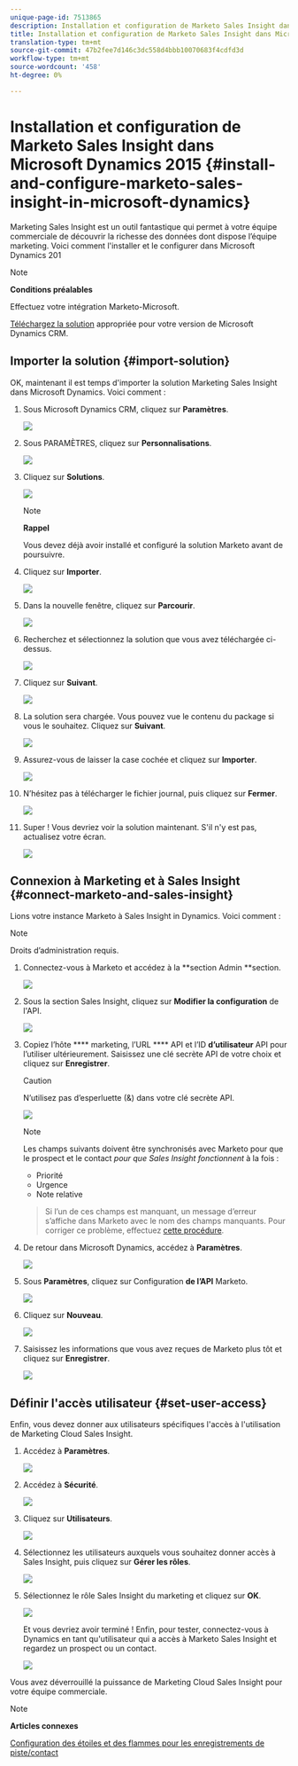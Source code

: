 ```yaml
---
unique-page-id: 7513865
description: Installation et configuration de Marketo Sales Insight dans Microsoft Dynamics 2015 - Marketo Docs - Documentation sur les produits
title: Installation et configuration de Marketo Sales Insight dans Microsoft Dynamics 2015
translation-type: tm+mt
source-git-commit: 47b2fee7d146c3dc558d4bbb10070683f4cdfd3d
workflow-type: tm+mt
source-wordcount: '458'
ht-degree: 0%

---
```



# Installation et configuration de Marketo Sales Insight dans Microsoft Dynamics 2015 {#install-and-configure-marketo-sales-insight-in-microsoft-dynamics}

Marketing Sales Insight est un outil fantastique qui permet à votre équipe commerciale de découvrir la richesse des données dont dispose l’équipe marketing. Voici comment l&#39;installer et le configurer dans Microsoft Dynamics 201

>[!NOTE]
>
>**Conditions préalables**
>
>Effectuez votre intégration [](http://docs.marketo.com/x/ZwBd)Marketo-Microsoft.
>
>[Téléchargez la solution](http://docs.marketo.com/x/LoJo) appropriée pour votre version de Microsoft Dynamics CRM.

## Importer la solution {#import-solution}

OK, maintenant il est temps d&#39;importer la solution Marketing Sales Insight dans Microsoft Dynamics. Voici comment :

1. Sous Microsoft Dynamics CRM, cliquez sur **Paramètres**.

   ![](assets/image2014-12-12-9-3a4-3a56.png)

1. Sous PARAMÈTRES, cliquez sur **Personnalisations**.

   ![](assets/image2015-4-29-14-3a22-3a1.png)

1. Cliquez sur **Solutions**.

   ![](assets/image2014-12-12-9-3a5-3a17.png)

   >[!NOTE]
   >
   >**Rappel**
   >
   >
   >Vous devez déjà avoir installé et configuré la solution Marketo avant de poursuivre.

1. Cliquez sur **Importer**.

   ![](assets/image2014-12-12-9-3a5-3a27.png)

1. Dans la nouvelle fenêtre, cliquez sur **Parcourir**.

   ![](assets/image2014-12-12-9-3a5-3a36.png)

1. Recherchez et sélectionnez la solution que vous avez téléchargée ci-dessus.

   ![](assets/image2014-12-12-9-3a5-3a45.png)

1. Cliquez sur **Suivant**.

   ![](assets/image2014-12-12-9-3a5-3a55.png)

1. La solution sera chargée. Vous pouvez vue le contenu du package si vous le souhaitez. Cliquez sur **Suivant**.

   ![](assets/image2014-12-12-9-3a6-3a10.png)

1. Assurez-vous de laisser la case cochée et cliquez sur **Importer**.

   ![](assets/image2014-12-12-9-3a6-3a19.png)

1. N’hésitez pas à télécharger le fichier journal, puis cliquez sur **Fermer**.

   ![](assets/image2014-12-12-9-3a6-3a29.png)

1. Super ! Vous devriez voir la solution maintenant. S&#39;il n&#39;y est pas, actualisez votre écran.

   ![](assets/image2014-12-12-9-3a6-3a40.png)

## Connexion à Marketing et à Sales Insight {#connect-marketo-and-sales-insight}

Lions votre instance Marketo à Sales Insight in Dynamics. Voici comment :

>[!NOTE]
>
>Droits d’administration requis.

1. Connectez-vous à Marketo et accédez à la **section Admin **section.

   ![](assets/image2014-12-12-9-3a6-3a50.png)

1. Sous la section Sales Insight, cliquez sur **Modifier la configuration** de l&#39;API.

   ![](assets/image2014-12-12-9-3a7-3a0.png)

1. Copiez l’hôte **** marketing, l’URL **** API et l’ID **d’utilisateur** API pour l’utiliser ultérieurement. Saisissez une clé secrète API de votre choix et cliquez sur **Enregistrer**.

   >[!CAUTION]
   >
   >N’utilisez pas d’esperluette (&amp;) dans votre clé secrète API.

   ![](assets/image2014-12-12-9-3a7-3a9.png)

   >[!NOTE]
   >
   >Les champs suivants doivent être synchronisés avec Marketo pour que le prospect et le contact *pour que Sales Insight fonctionnent* à la fois :
   >
   >    
   >    
   >    * Priorité
   >    * Urgence
   >    * Note relative

   >    
   >    
   >Si l’un de ces champs est manquant, un message d’erreur s’affiche dans Marketo avec le nom des champs manquants. Pour corriger ce problème, effectuez [cette procédure](../../../../product-docs/marketo-sales-insight/msi-for-microsoft-dynamics/setting-up-and-using/required-fields-for-syncing-marketo-with-dynamics.md).

1. De retour dans Microsoft Dynamics, accédez à **Paramètres**.

   ![](assets/image2014-12-12-9-3a7-3a25.png)

1. Sous **Paramètres**, cliquez sur Configuration **de l’API** Marketo.

   ![](assets/image2014-12-12-9-3a7-3a34.png)

1. Cliquez sur **Nouveau**.

   ![](assets/image2014-12-12-9-3a8-3a8.png)

1. Saisissez les informations que vous avez reçues de Marketo plus tôt et cliquez sur **Enregistrer**.

   ![](assets/image2014-12-12-9-3a8-3a17.png)

## Définir l&#39;accès utilisateur {#set-user-access}

Enfin, vous devez donner aux utilisateurs spécifiques l&#39;accès à l&#39;utilisation de Marketing Cloud Sales Insight.

1. Accédez à **Paramètres**.

   ![](assets/image2014-12-12-9-3a8-3a34.png)

1. Accédez à **Sécurité**.

   ![](assets/image2015-4-29-14-3a56-3a33.png)

1. Cliquez sur **Utilisateurs**.

   ![](assets/image2015-4-29-14-3a57-3a46.png)

1. Sélectionnez les utilisateurs auxquels vous souhaitez donner accès à Sales Insight, puis cliquez sur **Gérer les rôles**.

   ![](assets/image2015-4-29-14-3a59-3a31.png)

1. Sélectionnez le rôle Sales Insight du marketing et cliquez sur **OK**.

   ![](assets/image2014-12-12-9-3a9-3a22.png)

   Et vous devriez avoir terminé ! Enfin, pour tester, connectez-vous à Dynamics en tant qu&#39;utilisateur qui a accès à Marketo Sales Insight et regardez un prospect ou un contact.

   ![](assets/image2015-4-29-15-3a2-3a27.png)

Vous avez déverrouillé la puissance de Marketing Cloud Sales Insight pour votre équipe commerciale.

>[!NOTE]
>
>**Articles connexes**
>
>[Configuration des étoiles et des flammes pour les enregistrements de piste/contact](http://docs.marketo.com/x/BICMAg)

